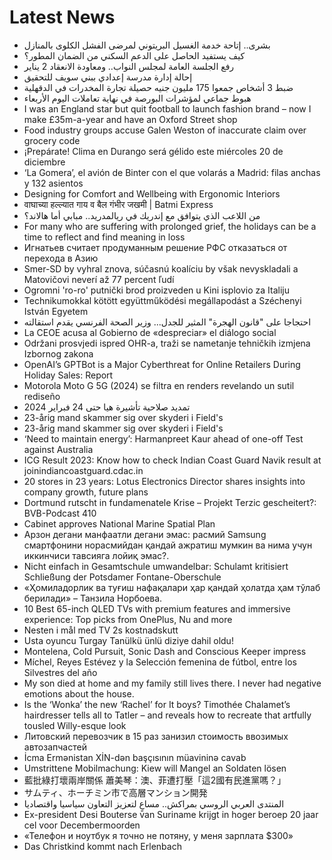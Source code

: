 # Latest News
-  بشرى.. إتاحة خدمة الغسيل البريتوني لمرضى الفشل الكلوى بالمنازل
-  كيف يستفيد الحاصل على الدعم السكني من الضمان المطور؟
-  رفع الجلسة العامة لمجلس النواب.. ومعاودة الانعقاد 2 يناير
-  إحالة إدارة مدرسة إعدادي ببني سويف للتحقيق
-  ضبط 3 أشخاص جمعوا 175 مليون جنيه حصيلة تجارة المخدرات في الدقهلية
-  هبوط جماعي لمؤشرات البورصة في نهاية تعاملات اليوم الأربعاء
-  I was an England star but quit football to launch fashion brand – now I make £35m-a-year and have an Oxford Street shop
-  Food industry groups accuse Galen Weston of inaccurate claim over grocery code
-  ¡Prepárate! Clima en Durango será gélido este miércoles 20 de diciembre
-  ‘La Gomera’, el avión de Binter con el que volarás a Madrid: filas anchas y 132 asientos
-  Designing for Comfort and Wellbeing with Ergonomic Interiors
-  वाघाच्या हल्ल्यात गाय व बैल गंभीर जखमी | Batmi Express
-  من اللاعب الذي يتوافق مع إندريك في ريالمدريد.. مبابي أما هالاند؟
-  For many who are suffering with prolonged grief, the holidays can be a time to reflect and find meaning in loss
-  Игнатьев считает продуманным решение РФС отказаться от перехода в Азию
-  Smer-SD by vyhral znova, súčasnú koalíciu by však nevyskladali a Matovičovi neverí až 77 percent ľudí
-  Ogromni 'ro-ro' putnički brod proizveden u Kini isplovio za Italiju
-  Technikumokkal kötött együttműködési megállapodást a Széchenyi István Egyetem
-  احتجاجا على "قانون الهجرة" المثير للجدل... وزير الصحة الفرنسي يقدم استقالته
-  La CEOE acusa al Gobierno de «despreciar» el diálogo social
-  Održani prosvjedi ispred OHR-a, traži se nametanje tehničkih izmjena Izbornog zakona
-  OpenAI’s GPTBot is a Major Cyberthreat for Online Retailers During Holiday Sales: Report
-  Motorola Moto G 5G (2024) se filtra en renders revelando un sutil rediseño
-  تمديد صلاحية تأشيرة هيا حتى 24 فبراير 2024
-  23-årig mand skammer sig over skyderi i Field's
-  23-årig mand skammer sig over skyderi i Field's
-  ‘Need to maintain energy’: Harmanpreet Kaur ahead of one-off Test against Australia
-  ICG Result 2023: Know how to check Indian Coast Guard Navik result at joinindiancoastguard.cdac.in
-  20 stores in 23 years: Lotus Electronics Director shares insights into company growth, future plans
-  Dortmund rutscht in fundamenatele Krise – Projekt Terzic gescheitert?: BVB-Podcast 410
-  Cabinet approves National Marine Spatial Plan
-  Арзон дегани манфаатли дегани эмас: расмий Samsung смартфонини норасмийдан қандай ажратиш мумкин ва нима учун иккинчиси тавсияга лойиқ эмас?.
-  Nicht einfach in Gesamtschule umwandelbar: Schulamt kritisiert Schließung der Potsdamer Fontane-Oberschule
-  «Ҳомиладорлик ва туғиш нафақалари ҳар қандай ҳолатда ҳам тўлаб берилади» – Танзила Норбоева.
-  10 Best 65-inch QLED TVs with premium features and immersive experience: Top picks from OnePlus, Nu and more
-  Nesten i mål med TV 2s kostnadskutt
-  Usta oyuncu Turgay Tanülkü ünlü diziye dahil oldu!
-  Montelena, Cold Pursuit, Sonic Dash and Conscious Keeper impress
-  Míchel, Reyes Estévez y la Selección femenina de fútbol, entre los Silvestres del año
-  My son died at home and my family still lives there. I never had negative emotions about the house.
-  Is the ‘Wonka’ the new ‘Rachel’ for It boys? Timothée Chalamet’s hairdresser tells all to Tatler – and reveals how to recreate that artfully tousled Willy-esque look
-  Литовский перевозчик в 15 раз занизил стоимость ввозимых автозапчастей
-  İcma Ermənistan XİN-dən başçısının müavininə cavab
-  Umstrittene Mobilmachung: Kiew will Mangel an Soldaten lösen
-  藍批綠打壞兩岸關係 蕭美琴：澳、菲遭打壓「這2國有民進黨嗎？」
-  サムティ、ホーチミン市で高層マンション開発
-  المنتدى العربي الروسي بمراكش.. مساعٍ لتعزيز التعاون سياسيا واقتصاديا
-  Ex-president Desi Bouterse van Suriname krijgt in hoger beroep 20 jaar cel voor Decembermoorden
-  «Телефон и ноутбук я точно не потяну, у меня зарплата $300»
-  Das Christkind kommt nach Erlenbach
